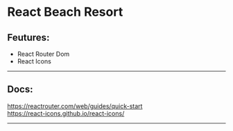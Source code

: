 #  React Beach Resort
## Feutures:
<ul>
<li> React Router Dom</li>
<li> React Icons</li>
</ul>

***

## Docs:
https://reactrouter.com/web/guides/quick-start <br />
https://react-icons.github.io/react-icons/

***